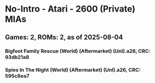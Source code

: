 # No-Intro - Atari - 2600 (Private) MIAs
## Games: 2, ROMs: 2, as of 2025-08-04

### Bigfoot Family Rescue (World) (Aftermarket) (Unl).a26, CRC: 93db21a8
### Spies In The Night (World) (Aftermarket) (Unl).a26, CRC: 595c8ea7
